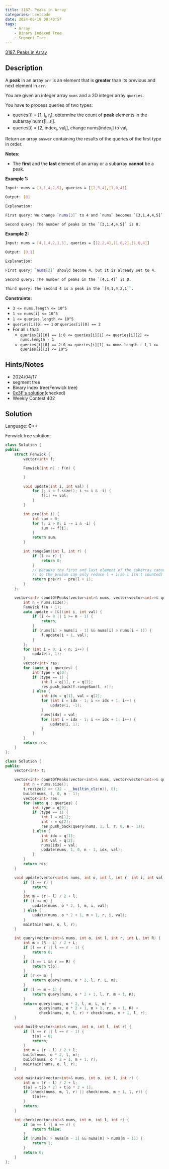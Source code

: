 ```yaml
---
title: 3187. Peaks in Array
categories: Leetcode
date: 2024-06-19 00:40:57
tags:
    - Array
    - Binary Indexed Tree
    - Segment Tree
---
```


[3187. Peaks in Array](https://leetcode.com/problems/peaks-in-array/description/)

## Description

A **peak**  in an array `arr` is an element that is **greater**  than its previous and next element in `arr`.

You are given an integer array `nums` and a 2D integer array `queries`.

You have to process queries of two types:

- queries[i] = [1, l<sub>i</sub>, r<sub>i</sub>], determine the count of **peak**  elements in the subarray nums[l<sub>i</sub>..r<sub>i</sub>].
- queries[i] = [2, index<sub>i</sub>, val<sub>i</sub>], change nums[index<sub>i</sub>] to val<sub>i</sub>.

Return an array `answer` containing the results of the queries of the first type in order.

**Notes:**

- The **first** and the **last** element of an array or a subarray **cannot** be a peak.

**Example 1:**

```bash
Input: nums = [3,1,4,2,5], queries = [[2,3,4],[1,0,4]]

Output: [0]

Explanation:

First query: We change `nums[3]` to 4 and `nums` becomes `[3,1,4,4,5]`.

Second query: The number of peaks in the `[3,1,4,4,5]` is 0.
```

**Example 2:**

```bash
Input: nums = [4,1,4,2,1,5], queries = [[2,2,4],[1,0,2],[1,0,4]]

Output: [0,1]

Explanation:

First query: `nums[2]` should become 4, but it is already set to 4.

Second query: The number of peaks in the `[4,1,4]` is 0.

Third query: The second 4 is a peak in the `[4,1,4,2,1]`.
```

**Constraints:**

- `3 <= nums.length <= 10^5`
- `1 <= nums[i] <= 10^5`
- `1 <= queries.length <= 10^5`
- `queries[i][0] == 1` or `queries[i][0] == 2`
- For all `i` that:
  - `queries[i][0] == 1`: `0 <= queries[i][1] <= queries[i][2] <= nums.length - 1`
  - `queries[i][0] == 2`: `0 <= queries[i][1] <= nums.length - 1`, `1 <= queries[i][2] <= 10^5`

## Hints/Notes

- 2024/04/17
- segment tree
- Binary index tree(Fenwick tree)
- [0x3F's solution](https://leetcode.cn/problems/peaks-in-array/solution/shu-zhuang-shu-zu-pythonjavacgo-by-endle-tj0w/)(checked)
- Weekly Contest 402

## Solution

Language: **C++**

Fenwick tree solution:

```C++
class Solution {
public:
    struct Fenwick {
        vector<int> f;

        Fenwick(int n) : f(n) {

        }

        void update(int i, int val) {
            for (; i < f.size(); i += i & -i) {
                f[i] += val;
            }
        }

        int pre(int i) {
            int sum = 0;
            for (; i > 0; i -= i & -i) {
                sum += f[i];
            }
            return sum;
        }

        int rangeSum(int l, int r) {
            if (l >= r) {
                return 0;
            }
            // because the first and last element of the subarray cannot be a peak as well
            // so the preSum can only reduce l + 1(so l isn't counted) from r(which is the element prior to r)
            return pre(r) - pre(l + 1);
        }
    };

    vector<int> countOfPeaks(vector<int>& nums, vector<vector<int>>& queries) {
        int n = nums.size();
        Fenwick f(n + 1);
        auto update = [&](int i, int val) {
            if (i <= 0 || i >= n - 1) {
                return;
            }
            if (nums[i] > nums[i - 1] && nums[i] > nums[i + 1]) {
                f.update(i + 1, val);
            }
        };
        for (int i = 0; i < n; i++) {
            update(i, 1);
        }
        vector<int> res;
        for (auto q : queries) {
            int type = q[0];
            if (type == 1) {
                int l = q[1], r = q[2];
                res.push_back(f.rangeSum(l, r));
            } else {
                int idx = q[1], val = q[2];
                for (int i = idx - 1; i <= idx + 1; i++) {
                    update(i, -1);
                }
                nums[idx] = val;
                for (int i = idx - 1; i <= idx + 1; i++) {
                    update(i, 1);
                }
            }
        }
        return res;
    }
};
```

```C++
class Solution {
public:
    vector<int> t;

    vector<int> countOfPeaks(vector<int>& nums, vector<vector<int>>& queries) {
        int n = nums.size();
        t.resize(2 << (32 - __builtin_clz(n)), 0);
        build(nums, 1, 0, n - 1);
        vector<int> res;
        for (auto q : queries) {
            int type = q[0];
            if (type == 1) {
                int l = q[1];
                int r = q[2];
                res.push_back(query(nums, 1, l, r, 0, n - 1));
            } else {
                int idx = q[1];
                int val = q[2];
                nums[idx] = val;
                update(nums, 1, 0, n - 1, idx, val);
            }
        }
        return res;
    }

    void update(vector<int>& nums, int o, int l, int r, int i, int val) {
        if (l == r) {
            return;
        }
        int m = (r - l) / 2 + l;
        if (i <= m) {
            update(nums, o * 2, l, m, i, val);
        } else {
            update(nums, o * 2 + 1, m + 1, r, i, val);
        }
        maintain(nums, o, l, r);
    }

    int query(vector<int>& nums, int o, int l, int r, int L, int R) {
        int m = (R - L) / 2 + L;
        if (l == r || l == r - 1) {
            return 0;
        }
        if (l == L && r == R) {
            return t[o];
        }
        if (r <= m) {
            return query(nums, o * 2, l, r, L, m);
        }
        if (l >= m + 1) {
            return query(nums, o * 2 + 1, l, r, m + 1, R);
        }
        return query(nums, o * 2, l, m, L, m) +
               query(nums, o * 2 + 1, m + 1, r, m + 1, R) +
               check(nums, m, l, r) + check(nums, m + 1, l, r);
    }

    void build(vector<int>& nums, int o, int l, int r) {
        if (l == r || l == r - 1) {
            t[o] = 0;
            return;
        }
        int m = (r - l) / 2 + l;
        build(nums, o * 2, l, m);
        build(nums, o * 2 + 1, m + 1, r);
        maintain(nums, o, l, r);
    }

    void maintain(vector<int>& nums, int o, int l, int r) {
        int m = (r - l) / 2 + l;
        t[o] = t[o * 2] + t[o * 2 + 1];
        if (check(nums, m, l, r) || check(nums, m + 1, l, r)) {
            t[o]++;
        }
        return;
    }

    int check(vector<int>& nums, int m, int l, int r) {
        if (m == l || m == r) {
            return false;
        }
        if (nums[m] > nums[m - 1] && nums[m] > nums[m + 1]) {
            return 1;
        }
        return 0;
    }
};
```
